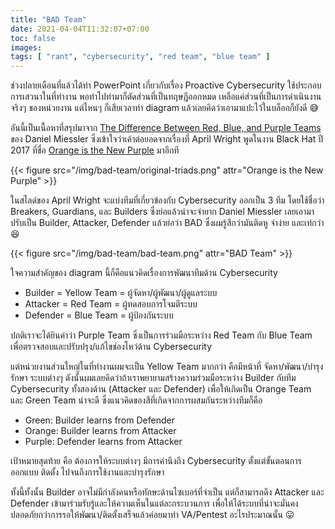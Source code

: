 ```yaml
---
title: "BAD Team"
date: 2021-04-04T11:32:07+07:00
toc: false
images:
tags: [ "rant", "cybersecurity", "red team", "blue team" ]
---
```


ช่วงปลายเดือนที่แล้วได้ทำ PowerPoint เกี่ยวกับเรื่อง Proactive Cybersecurity ใช้ประกอบการเสวนาในที่ทำงาน พอทำไปทำมาก็ตัดส่วนที่เป็นทฤษฎีออกหมด เหลือแค่ส่วนที่เป็นการดำเนินงานจริงๆ ของหน่วยงาน แต่ไหนๆ ก็เสียเวลาทำ diagram แล้วเลยคิดว่าเอามาแปะไว้ในบล็อกก็ยังดี 😅

อันนี้เป็นเนื้อหาที่สรุปมาจาก [The Difference Between Red, Blue, and Purple Teams]((https://danielmiessler.com/study/red-blue-purple-teams/)) ของ Daniel Miessler ซึ่งเข้าใจว่าเค้าต่อยอดจากเรื่องที่ April Wright พูดในงาน Black Hat ปี 2017 ที่ชื่อ [Orange is the New Purple](https://www.blackhat.com/docs/us-17/wednesday/us-17-Wright-Orange-Is-The-New-Purple.pdf) มาอีกที

{{< figure src="/img/bad-team/original-triads.png" attr="Orange is the New Purple" >}}

ในสไลด์ของ April Wright จะแบ่งทีมที่เกี่ยวข้องกับ Cybersecurity ออกเป็น 3 ทีม โดยใช้ชื่อว่า Breakers, Guardians, และ Builders ซึ่งย่อแล้วน่าจะจำยาก Daniel Miessler เลยเอามาปรับเป็น Builder, Attacker, Defender แล้วย่อว่า BAD ซึ่งผมรู้สึกว่ามันติดหู จำง่าย และเท่กว่า 😆

{{< figure src="/img/bad-team/bad-team.png" attr="BAD Team" >}}

ใจความสำคัญของ diagram นี้ก็คือแนวคิดเรื่องการพัฒนาทีมด้าน Cybersecurity

* Builder = Yellow Team = ผู้จัดหา/ผู้พัฒนา/ผู้ดูแลระบบ
* Attacker = Red Team = ผู้ทดสอบการโจมตีระบบ
* Defender = Blue Team = ผู้ป้องกันระบบ

ปกติเราจะได้ยินคำว่า Purple Team ซึ่งเป็นการร่วมมือระหว่าง Red Team กับ Blue Team เพื่อตรวจสอบและปรับปรุง/แก้ไขช่องโหว่ด้าน Cybersecurity

แต่หน่วยงานส่วนใหญ่ในที่ทำงานผมจะเป็น Yellow Team มากกว่า คือมีหน้าที่ จัดหา/พัฒนา/บำรุงรักษา ระบบต่างๆ ดังนั้นผมเลยคิดว่าถ้าเราพยายามสร้างความร่วมมือระหว่าง Builder กับทีม Cybersecurity ทั้งสองด้าน (Attacker และ Defender) เพื่อให้เกิดเป็น Orange Team และ Green Team น่าจะดี ซึ่งแนวคิดของสีที่เกิดจากการผสมกันระหว่างทีมก็คือ

* Green: Builder learns from Defender
* Orange: Builder learns from Attacker
* Purple: Defender learns from Attacker

เป้าหมายสุดท้าย คือ ต้องการให้ระบบต่างๆ มีการคำนึงถึง Cybersecurity ตั้งแต่ขั้นตอนการออกแบบ ติดตั้ง ไปจนถึงการใช้งานและบำรุงรักษา

ทั้งนี้ทั้งนั้น Builder อาจไม่มีกำลังคนหรือทักษะด้านไซเบอร์ที่จำเป็น แต่ก็สามารถดึง Attacker และ Defender เข้ามาร่วมรับรู้และให้ความเห็นในแต่ละกระบวนการ เพื่อให้ได้ระบบที่น่าจะมั่นคงปลอดภัยกว่าการรอให้พัฒนา/ติดตั้งเสร็จแล้วค่อยมาทำ VA/Pentest อะไรประมาณนั้น 😛
